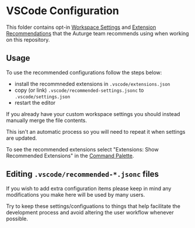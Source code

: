 # VSCode ConfigurationThis folder contains opt-in [Workspace Settings](https://code.visualstudio.com/docs/getstarted/settings) and [Extension Recommendations](https://code.visualstudio.com/docs/editor/extension-gallery#_workspace-recommended-extensions) that the Auturge team recommends using when working on this repository.## UsageTo use the recommended configurations follow the steps below:- install the recommneded extensions in `.vscode/extensions.json`- copy (or link) `.vscode/recommended-settings.jsonc` to `.vscode/settings.json`- restart the editorIf you already have your custom workspace settings you should instead manually merge the file contents.This isn't an automatic process so you will need to repeat it when settings are updated.To see the recommended extensions select "Extensions: Show Recommended Extensions" in the [Command Palette](https://code.visualstudio.com/docs/getstarted/userinterface#_command-palette).## Editing `.vscode/recommended-*.jsonc` filesIf you wish to add extra configuration items please keep in mind any modifications you make here will be used by many users.Try to keep these settings/configuations to things that help facilitate the development process and avoid altering the user workflow whenever possible.